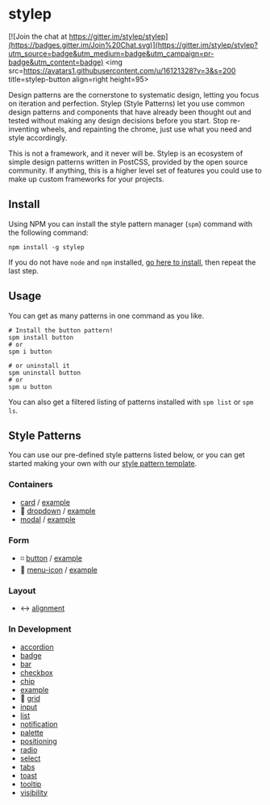 # stylep

[![Join the chat at https://gitter.im/stylep/stylep](https://badges.gitter.im/Join%20Chat.svg)](https://gitter.im/stylep/stylep?utm_source=badge&utm_medium=badge&utm_campaign=pr-badge&utm_content=badge)
<img src=https://avatars1.githubusercontent.com/u/16121328?v=3&s=200 title=stylep-button align=right height=95>

Design patterns are the cornerstone to systematic design, letting you focus on iteration and perfection. Stylep (Style Patterns) let you use common design patterns and components that have already been thought out and tested without making any design decisions before you start. Stop re-inventing wheels, and repainting the chrome, just use what you need and style accordingly.

This is not a framework, and it never will be. Stylep is an ecosystem of simple design patterns written in PostCSS, provided by the open source community. If anything, this is a higher level set of features you could use to make up custom frameworks for your projects.

## Install
Using NPM you can install the style pattern manager (`spm`) command with the following command:

```shell
npm install -g stylep
```

If you do not have `node` and `npm` installed, [go here to install](https://nodejs.org/en/), then repeat the last step.

## Usage
You can get as many patterns in one command as you like.

```shell
# Install the button pattern!
spm install button
# or
spm i button

# or uninstall it
spm uninstall button
# or
spm u button
```

You can also get a filtered listing of patterns installed with `spm list` or `spm ls`.

## Style Patterns
You can use our pre-defined style patterns listed below, or you can get started making your own with our [style pattern template](https://github.com/stylep/stylep-template).

### Containers
* [card](https://github.com/stylep/stylep-card) / [example](http://htmlpreview.github.io/?https://github.com/stylep/stylep-card/blob/master/example/index.html)
* :arrow_down_small: [dropdown](https://github.com/stylep/stylep-dropdown) / [example](http://htmlpreview.github.io/?https://github.com/stylep/stylep-dropdown/blob/master/example/index.html)
* [modal](https://github.com/stylep/stylep-modal) / [example](http://htmlpreview.github.io/?https://github.com/stylep/stylep-modal/blob/master/example/index.html)

### Form
* :white_medium_small_square: [button](https://github.com/stylep/stylep-button) / [example](http://htmlpreview.github.io/?https://github.com/stylep/stylep-button/blob/master/example/index.html)
* :hamburger: [menu-icon](https://github.com/stylep/stylep-menu-icon) / [example](http://htmlpreview.github.io/?https://github.com/stylep/stylep-menu-icon/blob/master/example/index.html)

### Layout
* :left_right_arrow: [alignment](https://github.com/stylep/stylep-alignment)

### In Development
* [accordion](https://github.com/stylep/stylep-accordion)
* [badge](https://github.com/stylep/stylep-badge)
* [bar](https://github.com/stylep/stylep-bar)
* [checkbox](https://github.com/stylep/stylep-checkbox)
* [chip](https://github.com/stylep/stylep-chip)
* [example](https://github.com/stylep/stylep-example)
* :signal_strength: [grid](https://github.com/stylep/stylep-grid)
* [input](https://github.com/stylep/stylep-input)
* [list](https://github.com/stylep/stylep-list)
* [notification](https://github.com/stylep/stylep-notification)
* [palette](https://github.com/stylep/stylep-palette)
* [positioning](https://github.com/stylep/stylep-positioning)
* [radio](https://github.com/stylep/stylep-radio)
* [select](https://github.com/stylep/stylep-select)
* [tabs](https://github.com/stylep/stylep-tabs)
* [toast](https://github.com/stylep/stylep-toast)
* [tooltip](https://github.com/stylep/stylep-tooltip)
* [visibility](https://github.com/stylep/stylep-visibility)
